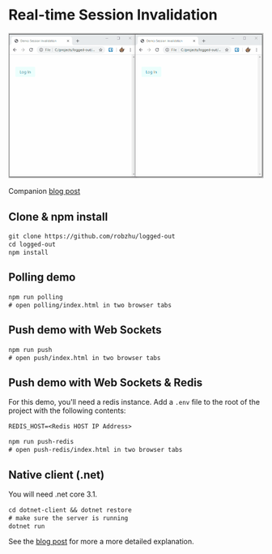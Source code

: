 # Real-time Session Invalidation

![alt text](/images/session_logged_out.gif)

Companion [blog post](https://updateloop.dev/lets-build-you-have-been-logged-out/)

## Clone & npm install

```
git clone https://github.com/robzhu/logged-out
cd logged-out
npm install
```

## Polling demo

```
npm run polling
# open polling/index.html in two browser tabs
```

## Push demo with Web Sockets

```
npm run push
# open push/index.html in two browser tabs
```

## Push demo with Web Sockets & Redis

For this demo, you'll need a redis instance. Add a `.env` file to the root of the project with the following contents:

```
REDIS_HOST=<Redis HOST IP Address>
```

```
npm run push-redis
# open push-redis/index.html in two browser tabs
```

## Native client (.net)

You will need .net core 3.1.

```
cd dotnet-client && dotnet restore
# make sure the server is running
dotnet run
```

See the [blog post](https://updateloop.dev/lets-build-you-have-been-logged-out/) for more a more detailed explanation.
